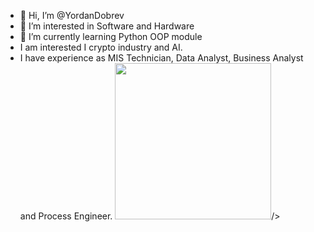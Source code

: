 - 👋 Hi, I’m @YordanDobrev
- 👀 I’m interested in Software and Hardware
- 🌱 I’m currently learning Python OOP module
- I am interested I crypto industry and AI.
- I have experience as MIS Technician, Data Analyst, Business Analyst and Process Engineer.
<img
src='https://github.com/YordanDobrev/GIF/assets/145679398/a6960aaa-5a50-4c1f-b60e-91884c6529fc'
width="250" height="250"/>/>